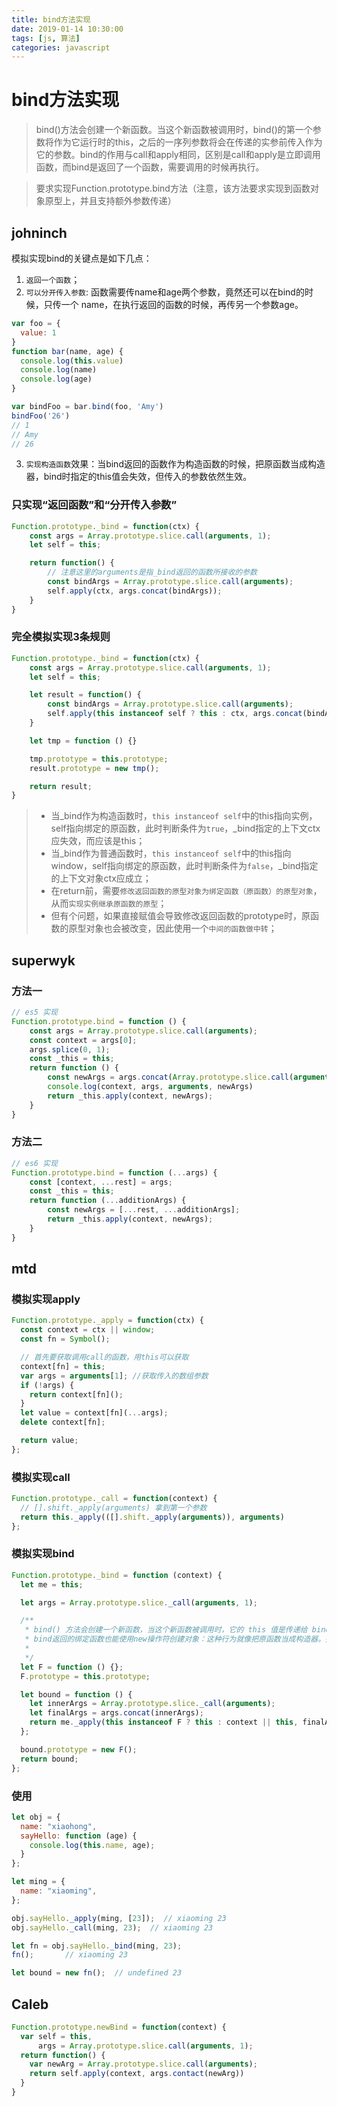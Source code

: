 ```yaml
---
title: bind方法实现
date: 2019-01-14 10:30:00
tags: [js, 算法]
categories: javascript
---
```


# bind方法实现

> bind()方法会创建一个新函数。当这个新函数被调用时，bind()的第一个参数将作为它运行时的this，之后的一序列参数将会在传递的实参前传入作为它的参数。bind的作用与call和apply相同，区别是call和apply是立即调用函数，而bind是返回了一个函数，需要调用的时候再执行。

> 要求实现Function.prototype.bind方法（注意，该方法要求实现到函数对象原型上，并且支持额外参数传递）

## johninch

模拟实现bind的关键点是如下几点：
1. `返回一个函数`；
2. `可以分开传入参数`: 函数需要传name和age两个参数，竟然还可以在bind的时候，只传一个 name，在执行返回的函数的时候，再传另一个参数age。
```js
var foo = {
  value: 1
}
function bar(name, age) {
  console.log(this.value)
  console.log(name)
  console.log(age)
}

var bindFoo = bar.bind(foo, 'Amy')
bindFoo('26')
// 1
// Amy
// 26
```
3. `实现构造函数`效果：当bind返回的函数作为构造函数的时候，把原函数当成构造器，bind时指定的this值会失效，但传入的参数依然生效。

### 只实现“返回函数”和“分开传入参数”
```js
Function.prototype._bind = function(ctx) {
    const args = Array.prototype.slice.call(arguments, 1);
    let self = this;

    return function() {
        // 注意这里的arguments是指_bind返回的函数所接收的参数
        const bindArgs = Array.prototype.slice.call(arguments);
        self.apply(ctx, args.concat(bindArgs));
    }
}
```
### 完全模拟实现3条规则
```js
Function.prototype._bind = function(ctx) {
    const args = Array.prototype.slice.call(arguments, 1);
    let self = this;

    let result = function() {
        const bindArgs = Array.prototype.slice.call(arguments);
        self.apply(this instanceof self ? this : ctx, args.concat(bindArgs));
    }

    let tmp = function () {}

    tmp.prototype = this.prototype;
    result.prototype = new tmp();

    return result;
}
```
> - 当_bind作为构造函数时，`this instanceof self`中的this指向实例，self指向绑定的原函数，此时判断条件为`true`，_bind指定的上下文ctx应失效，而应该是this；
> - 当_bind作为普通函数时，`this instanceof self`中的this指向window，self指向绑定的原函数，此时判断条件为`false`，_bind指定的上下文对象ctx应成立；
> - 在return前，需要`修改返回函数的原型对象为绑定函数（原函数）的原型对象`，从而`实现实例继承原函数的原型`；
> - 但有个问题，如果直接赋值会导致修改返回函数的prototype时，原函数的原型对象也会被改变，因此使用一个`中间的函数做中转`；

## superwyk
### 方法一
```js
// es5 实现
Function.prototype.bind = function () {
    const args = Array.prototype.slice.call(arguments);
    const context = args[0];
    args.splice(0, 1);
    const _this = this;
    return function () {
        const newArgs = args.concat(Array.prototype.slice.call(arguments));
        console.log(context, args, arguments, newArgs)
        return _this.apply(context, newArgs);
    }
}
```

### 方法二
```js
// es6 实现
Function.prototype.bind = function (...args) {
    const [context, ...rest] = args;
    const _this = this;
    return function (...additionArgs) {
        const newArgs = [...rest, ...additionArgs];
        return _this.apply(context, newArgs);
    }
}
```

## mtd
### 模拟实现apply

```js
Function.prototype._apply = function(ctx) {
  const context = ctx || window;
  const fn = Symbol();

  // 首先要获取调用call的函数，用this可以获取
  context[fn] = this;
  var args = arguments[1]; //获取传入的数组参数
  if (!args) {
    return context[fn]();
  }
  let value = context[fn](...args);
  delete context[fn];

  return value;
};
```

### 模拟实现call

```js
Function.prototype._call = function(context) {
  // [].shift._apply(arguments) 拿到第一个参数
  return this._apply(([].shift._apply(arguments)), arguments)
};
```

### 模拟实现bind

```js
Function.prototype._bind = function (context) {
  let me = this;

  let args = Array.prototype.slice._call(arguments, 1);

  /**
   * bind() 方法会创建一个新函数，当这个新函数被调用时，它的 this 值是传递给 bind() 的第一个参数, 它的参数是 bind() 的其他参数和其原本的参数，
   * bind返回的绑定函数也能使用new操作符创建对象：这种行为就像把原函数当成构造器。提供的this值被忽略，同时调用时的参数被提供给模拟函数
   *
   */
  let F = function () {};
  F.prototype = this.prototype;

  let bound = function () {
    let innerArgs = Array.prototype.slice._call(arguments);
    let finalArgs = args.concat(innerArgs);
    return me._apply(this instanceof F ? this : context || this, finalArgs);
  };

  bound.prototype = new F();
  return bound;
};
```

### 使用
```js
let obj = {
  name: "xiaohong",
  sayHello: function (age) {
    console.log(this.name, age);
  }
};

let ming = {
  name: "xiaoming",
};

obj.sayHello._apply(ming, [23]);  // xiaoming 23
obj.sayHello._call(ming, 23);  // xiaoming 23

let fn = obj.sayHello._bind(ming, 23);
fn();       // xiaoming 23

let bound = new fn();  // undefined 23
```

## Caleb

``` js
Function.prototype.newBind = function(context) {
  var self = this,
      args = Array.prototype.slice.call(arguments, 1);
  return function() {
    var newArg = Array.prototype.slice.call(arguments);
    return self.apply(context, args.contact(newArg))
  }
}

```